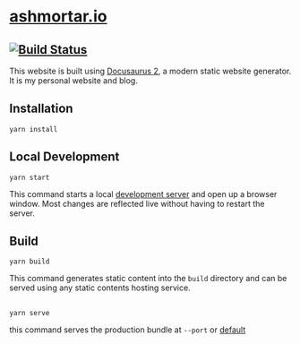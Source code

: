 # [ashmortar.io](https://ashmortar.io)

## [![Build Status](https://api.netlify.com/api/v1/badges/3b6231e5-fa67-4015-9918-552aec670a68/deploy-status)](https://app.netlify.com/sites/brave-montalcini-0eec80/deploys)

This website is built using [Docusaurus 2](https://v2.docusaurus.io/), a modern static website generator. It is my personal website and blog.

## Installation

```console
yarn install
```

## Local Development

```console
yarn start
```

This command starts a local [development server](http://localhost:3000) and open up a browser window. Most changes are reflected live without having to restart the server.

## Build

```console
yarn build
```

This command generates static content into the `build` directory and can be served using any static contents hosting service.

##

```console
yarn serve
```

this command serves the production bundle at `--port` or [default](http://localhost:3000)
